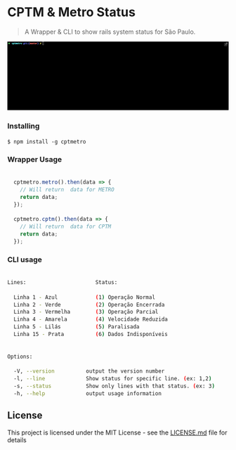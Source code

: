 # CPTM & Metro Status

> A Wrapper & CLI to show rails system status for São Paulo.

![Example CLI running](img/cptmetro.gif)

### Installing

```
$ npm install -g cptmetro
```

### Wrapper Usage

```js

  cptmetro.metro().then(data => {
    // Will return  data for METRO
    return data;
  });

  cptmetro.cptm().then(data => {
    // Will return  data for CPTM
    return data;
  });

```

### CLI usage
```sh

Lines:                      Status:

  Linha 1 - Azul            (1) Operação Normal
  Linha 2 - Verde           (2) Operação Encerrada
  Linha 3 - Vermelha        (3) Operação Parcial
  Linha 4 - Amarela         (4) Velocidade Reduzida
  Linha 5 - Lilás           (5) Paralisada
  Linha 15 - Prata          (6) Dados Indisponíveis


Options:

  -V, --version          output the version number
  -l, --line             Show status for specific line. (ex: 1,2)
  -s, --status           Show only lines with that status. (ex: 3)
  -h, --help             output usage information
```

## License

This project is licensed under the MIT License - see the [LICENSE.md](LICENSE.md) file for details
